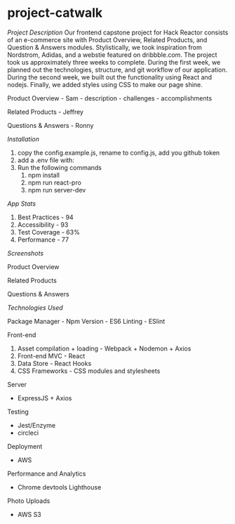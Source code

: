 # project-catwalk

*Project Description*
  Our frontend capstone project for Hack Reactor consists of an e-commerce site with Product Overview, Related Products, and Question & Answers modules. Stylistically, we took inspiration from Nordstrom, Adidas, and a webstie featured on dribbble.com. The project took us approximately three weeks to complete. During the first week, we planned out the technologies, structure, and git workflow of our application. During the second week, we built out the functionality using React and nodejs. Finally, we added styles using CSS to make our page shine.
  
  Product Overview - Sam 
    - description
    - challenges
    - accomplishments


  Related Products - Jeffrey
  
  
  Questions & Answers - Ronny


*Installation*
1. copy the config.example.js, rename to config.js, add you github token
2. add a .env file with: 
4. Run the following commands
   1. npm install
   2. npm run react-pro
   3. npm run server-dev

*App Stats*
1. Best Practices - 94
2. Accessibility - 93
3. Test Coverage - 63%
4. Performance - 77

*Screenshots*

Product Overview

Related Products

Questions & Answers


*Technologies Used*

Package Manager - Npm
Version - ES6
Linting - ESlint

Front-end
1. Asset compilation + loading - Webpack + Nodemon + Axios
2. Front-end MVC - React
3. Data Store - React Hooks
4. CSS Frameworks - CSS modules and stylesheets

Server
- ExpressJS + Axios

Testing
 - Jest/Enzyme
 - circleci

Deployment 
 - AWS

Performance and Analytics 
- Chrome devtools Lighthouse

Photo Uploads  
- AWS S3
